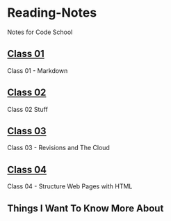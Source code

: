 # Reading-Notes

Notes for Code School

## [Class 01](/Reading-Notes/102/Class01)

Class 01 - Markdown

## [Class 02](/Reading-Notes/102/Class02)

Class 02 Stuff

## [Class 03](/Reading-Notes/102/Class03)

Class 03 -  Revisions and The Cloud

## [Class 04](/Reading-Notes/102/Class04)

Class 04 - Structure Web Pages with HTML

## Things I Want To Know More About
